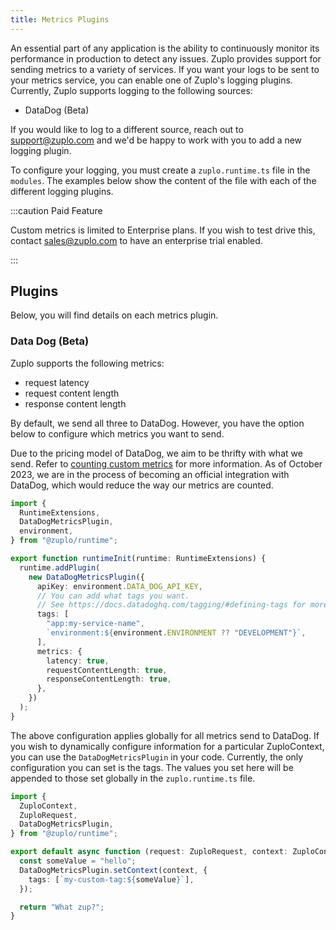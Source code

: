```yaml
---
title: Metrics Plugins
---
```


An essential part of any application is the ability to continuously monitor its
performance in production to detect any issues. Zuplo provides support for
sending metrics to a variety of services. If you want your logs to be sent to
your metrics service, you can enable one of Zuplo's logging plugins. Currently,
Zuplo supports logging to the following sources:

- DataDog (Beta)

If you would like to log to a different source, reach out to support@zuplo.com
and we'd be happy to work with you to add a new logging plugin.

To configure your logging, you must create a `zuplo.runtime.ts` file in the
`modules`. The examples below show the content of the file with each of the
different logging plugins.

:::caution Paid Feature

Custom metrics is limited to Enterprise plans. If you wish to test drive this,
contact [sales@zuplo.com](mailto:sales@zuplo.com) to have an enterprise trial
enabled.

:::

## Plugins

Below, you will find details on each metrics plugin.

### Data Dog (Beta)

Zuplo supports the following metrics:

- request latency
- request content length
- response content length

By default, we send all three to DataDog. However, you have the option below to
configure which metrics you want to send.

Due to the pricing model of DataDog, we aim to be thrifty with what we send.
Refer to
[counting custom metrics](https://docs.datadoghq.com/account_management/billing/custom_metrics/?tab=countrate#counting-custom-metrics)
for more information. As of October 2023, we are in the process of becoming an
official integration with DataDog, which would reduce the way our metrics are
counted.

```ts
import {
  RuntimeExtensions,
  DataDogMetricsPlugin,
  environment,
} from "@zuplo/runtime";

export function runtimeInit(runtime: RuntimeExtensions) {
  runtime.addPlugin(
    new DataDogMetricsPlugin({
      apiKey: environment.DATA_DOG_API_KEY,
      // You can add what tags you want.
      // See https://docs.datadoghq.com/tagging/#defining-tags for more information
      tags: [
        "app:my-service-name",
        `environment:${environment.ENVIRONMENT ?? "DEVELOPMENT"}`,
      ],
      metrics: {
        latency: true,
        requestContentLength: true,
        responseContentLength: true,
      },
    })
  );
}
```

The above configuration applies globally for all metrics send to DataDog. If you
wish to dynamically configure information for a particular ZuploContext, you can
use the `DataDogMetricsPlugin` in your code. Currently, the only configuration
you can set is the tags. The values you set here will be appended to those set
globally in the `zuplo.runtime.ts` file.

```ts
import {
  ZuploContext,
  ZuploRequest,
  DataDogMetricsPlugin,
} from "@zuplo/runtime";

export default async function (request: ZuploRequest, context: ZuploContext) {
  const someValue = "hello";
  DataDogMetricsPlugin.setContext(context, {
    tags: [`my-custom-tag:${someValue}`],
  });

  return "What zup?";
}
```
